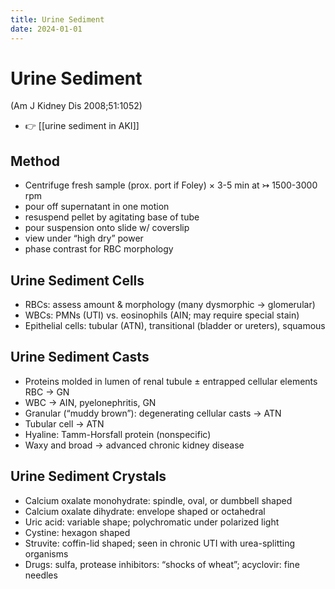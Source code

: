 ```yaml
---
title: Urine Sediment
date: 2024-01-01
---
```


# Urine Sediment

(Am J Kidney Dis 2008;51:1052)

- 👉 [[urine sediment in AKI]]

## Method

- Centrifuge fresh sample (prox. port if Foley) × 3-5 min at ↣ 1500-3000 rpm
- pour off supernatant in one motion
- resuspend pellet by agitating base of tube
- pour suspension onto slide w/ coverslip
- view under “high dry” power
- phase contrast for RBC morphology

## Urine Sediment Cells

- RBCs: assess amount & morphology (many dysmorphic → glomerular)
- WBCs: PMNs (UTI) vs. eosinophils (AIN; may require special stain)
- Epithelial cells: tubular (ATN), transitional (bladder or ureters), squamous

## Urine Sediment Casts

- Proteins molded in lumen of renal tubule ± entrapped cellular elements RBC → GN
- WBC → AIN, pyelonephritis, GN
- Granular (“muddy brown”): degenerating cellular casts → ATN
- Tubular cell → ATN
- Hyaline: Tamm-Horsfall protein (nonspecific)
- Waxy and broad → advanced chronic kidney disease

## Urine Sediment Crystals

- Calcium oxalate monohydrate: spindle, oval, or dumbbell shaped
- Calcium oxalate dihydrate: envelope shaped or octahedral
- Uric acid: variable shape; polychromatic under polarized light
- Cystine: hexagon shaped
- Struvite: coffin-lid shaped; seen in chronic UTI with urea-splitting organisms
- Drugs: sulfa, protease inhibitors: “shocks of wheat”; acyclovir: fine needles
